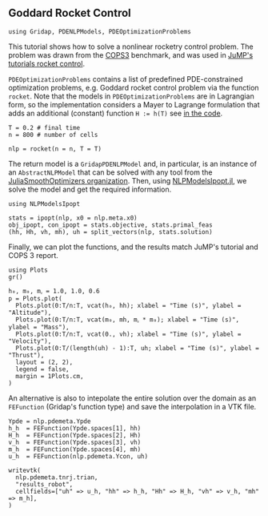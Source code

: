 ## Goddard Rocket Control

```@example 1
using Gridap, PDENLPModels, PDEOptimizationProblems
```

This tutorial shows how to solve a nonlinear rocketry control problem. 
The problem was drawn from the [COPS3](https://www.mcs.anl.gov/~more/cops/cops3.pdf) benchmark, and
was used in [JuMP's tutorials rocket control](https://jump.dev/JuMP.jl/stable/tutorials/Nonlinear%20programs/rocket_control/).

`PDEOptimizationProblems` contains a list of predefined PDE-constrained optimization problems, e.g. Goddard rocket control problem via the function `rocket`. Note that the models in `PDEOptimizationProblems` are in Lagrangian form, so the implementation considers a Mayer to Lagrange formulation that adds an additional (constant) function `H := h(T)` see [in the code](https://github.com/tmigot/PDEOptimizationProblems/blob/main/src/rocket.jl).
```@example 1
T = 0.2 # final time
n = 800 # number of cells

nlp = rocket(n = n, T = T)
```
The return model is a `GridapPDENLPModel` and, in particular, is an instance of an `AbstractNLPModel` that can be solved with any tool from the [JuliaSmoothOptimizers organization](https://juliasmoothoptimizers.github.io/).
Then, using [NLPModelsIpopt.jl](https://github.com/JuliaSmoothOptimizers/NLPModelsIpopt.jl), we solve the model and get the required information.
```@example 1
using NLPModelsIpopt

stats = ipopt(nlp, x0 = nlp.meta.x0)
obj_ipopt, con_ipopt = stats.objective, stats.primal_feas
(hh, Hh, vh, mh), uh = split_vectors(nlp, stats.solution)
```

Finally, we can plot the functions, and the results match JuMP's tutorial and COPS 3 report.

```@example 1
using Plots
gr()

h₀, m₀, mᵪ = 1.0, 1.0, 0.6
p = Plots.plot(
  Plots.plot(0:T/n:T, vcat(h₀, hh); xlabel = "Time (s)", ylabel = "Altitude"),
  Plots.plot(0:T/n:T, vcat(m₀, mh, mᵪ * m₀); xlabel = "Time (s)", ylabel = "Mass"),
  Plots.plot(0:T/n:T, vcat(0., vh); xlabel = "Time (s)", ylabel = "Velocity"),
  Plots.plot(0:T/(length(uh) - 1):T, uh; xlabel = "Time (s)", ylabel = "Thrust"),
  layout = (2, 2),
  legend = false,
  margin = 1Plots.cm,
)
```

An alternative is also to intepolate the entire solution over the domain as an `FEFunction` (Gridap's function type) and save the interpolation in a VTK file.

```@example 1
Ypde = nlp.pdemeta.Ypde
h_h  = FEFunction(Ypde.spaces[1], hh)
H_h  = FEFunction(Ypde.spaces[2], Hh)
v_h  = FEFunction(Ypde.spaces[3], vh)
m_h  = FEFunction(Ypde.spaces[4], mh)
u_h  = FEFunction(nlp.pdemeta.Ycon, uh)

writevtk(
  nlp.pdemeta.tnrj.trian,
  "results_robot",
  cellfields=["uh" => u_h, "hh" => h_h, "Hh" => H_h, "vh" => v_h, "mh" => m_h],
)
```

